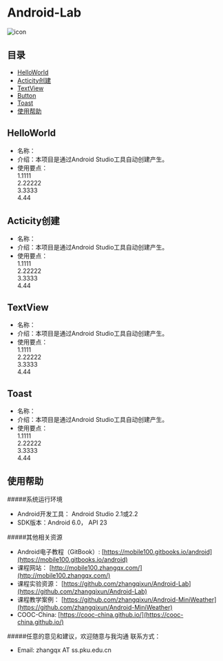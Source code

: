 # Android-Lab
![icon](http://mobile100.zhangqx.com/assets/images/lp.jpeg)
## 目录
* [HelloWorld](#HelloWorld)
* [Acticity创建](#Activity创建)
* [TextView](#TextView)
* [Button](#Button)
* [Toast](#Toast)
* [使用帮助](#使用帮助)

<a name="HelloWorld"></a>
## HelloWorld
* 名称：
* 介绍：本项目是通过Android Studio工具自动创建产生。
* 使用要点：<br>
   1.1111 <br>
   2.22222 <br>
   3.3333 <br>
   4.44


<a name="Acticity创建"></a>
## Acticity创建
* 名称：
* 介绍：本项目是通过Android Studio工具自动创建产生。
* 使用要点：<br>
   1.1111 <br>
   2.22222 <br>
   3.3333 <br>
   4.44




<a name="TextView"></a>
## TextView
* 名称：
* 介绍：本项目是通过Android Studio工具自动创建产生。
* 使用要点：<br>
   1.1111 <br>
   2.22222 <br>
   3.3333 <br>
   4.44



<a name="Toast"></a>
## Toast
* 名称：
* 介绍：本项目是通过Android Studio工具自动创建产生。
* 使用要点：<br>
   1.1111 <br>
   2.22222 <br>
   3.3333 <br>
   4.44


<a name="使用帮助"></a>
## 使用帮助
#####系统运行环境
* Android开发工具： Android Studio 2.1或2.2 
* SDK版本：Android 6.0， API 23

#####其他相关资源
* Android电子教程（GitBook）: [https://mobile100.gitbooks.io/android](https://mobile100.gitbooks.io/android)
* 课程网站： [http://mobile100.zhangqx.com/](http://mobile100.zhangqx.com/)
* 课程实验资源： [https://github.com/zhangqixun/Android-Lab](https://github.com/zhangqixun/Android-Lab)
* 课程教学案例： [https://github.com/zhangqixun/Android-MiniWeather](https://github.com/zhangqixun/Android-MiniWeather)
* COOC-China: [https://cooc-china.github.io/](https://cooc-china.github.io/)

#####任意的意见和建议，欢迎随意与我沟通
联系方式：

* Email: zhangqx AT ss.pku.edu.cn
